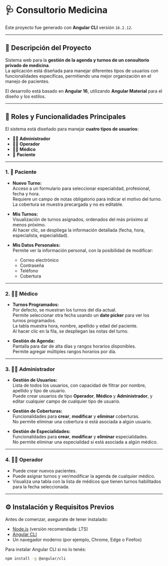 # 🩺 Consultorio Medicina

Este proyecto fue generado con **Angular CLI** versión `16.2.12`.

---

## 📝 Descripción del Proyecto

Sistema web para la **gestión de la agenda y turnos de un consultorio privado de medicina**.  
La aplicación está diseñada para manejar diferentes tipos de usuarios con funcionalidades específicas, permitiendo una mejor organización en el manejo de pacientes.

El desarrollo está basado en **Angular 16**, utilizando **Angular Material** para el diseño y los estilos.

---

## 👥 Roles y Funcionalidades Principales

El sistema está diseñado para manejar **cuatro tipos de usuarios**:

- 🧑‍💼 **Administrador**  
- 🧑‍💻 **Operador**  
- 🧑‍⚕️ **Médico**  
- 👤 **Paciente**

---

### 1. 👤 Paciente

- **Nuevo Turno:**  
  Acceso a un formulario para seleccionar especialidad, profesional, fecha y hora.  
  Requiere un campo de notas obligatorio para indicar el motivo del turno.  
  La cobertura se muestra precargada y no es editable.

- **Mis Turnos:**  
  Visualización de turnos asignados, ordenados del más próximo al menos próximo.  
  Al hacer clic, se despliega la información detallada (fecha, hora, especialista, especialidad).

- **Mis Datos Personales:**  
  Permite ver la información personal, con la posibilidad de modificar:
  - Correo electrónico  
  - Contraseña  
  - Teléfono  
  - Cobertura

---

### 2. 🧑‍⚕️ Médico

- **Turnos Programados:**  
  Por defecto, se muestran los turnos del día actual.  
  Permite seleccionar otra fecha usando un **date picker** para ver los turnos programados.  
  La tabla muestra hora, nombre, apellido y edad del paciente.  
  Al hacer clic en la fila, se despliegan las notas del turno.

- **Gestión de Agenda:**  
  Pantalla para dar de alta días y rangos horarios disponibles.  
  Permite agregar múltiples rangos horarios por día.

---

### 3. 🧑‍💼 Administrador

- **Gestión de Usuarios:**  
  Lista de todos los usuarios, con capacidad de filtrar por nombre, apellido y tipo de usuario.  
  Puede crear usuarios de tipo **Operador**, **Médico** y **Administrador**, y editar cualquier campo de cualquier tipo de usuario.

- **Gestión de Coberturas:**  
  Funcionalidades para **crear**, **modificar** y **eliminar** coberturas.  
  No permite eliminar una cobertura si está asociada a algún usuario.

- **Gestión de Especialidades:**  
  Funcionalidades para **crear**, **modificar** y **eliminar** especialidades.  
  No permite eliminar una especialidad si está asociada a algún médico.

---

### 4. 🧑‍💻 Operador

- Puede crear nuevos pacientes.  
- Puede asignar turnos y ver/modificar la agenda de cualquier médico.  
- Visualiza una tabla con la lista de médicos que tienen turnos habilitados para la fecha seleccionada.

---

## ⚙️ Instalación y Requisitos Previos

Antes de comenzar, asegurate de tener instalado:

- [Node.js](https://nodejs.org/) (versión recomendada: LTS)
- [Angular CLI](https://angular.io/cli)
- Un navegador moderno (por ejemplo, Chrome, Edge o Firefox)

Para instalar Angular CLI si no lo tenés:

```bash
npm install -g @angular/cli
